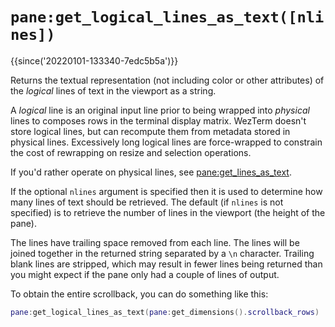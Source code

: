 # `pane:get_logical_lines_as_text([nlines])`

{{since('20220101-133340-7edc5b5a')}}

Returns the textual representation (not including color or other attributes) of
the *logical* lines of text in the viewport as a string.

A *logical* line is an original input line prior to being wrapped into *physical*
lines to composes rows in the terminal display matrix.  WezTerm doesn't store
logical lines, but can recompute them from metadata stored in physical lines.
Excessively long logical lines are force-wrapped to constrain the cost of
rewrapping on resize and selection operations.

If you'd rather operate on physical lines, see
[pane:get_lines_as_text](get_lines_as_text.md).

If the optional `nlines` argument is specified then it is used to determine how
many lines of text should be retrieved.  The default (if `nlines` is not specified)
is to retrieve the number of lines in the viewport (the height of the pane).

The lines have trailing space removed from each line.  The lines will be
joined together in the returned string separated by a `\n` character.
Trailing blank lines are stripped, which may result in fewer lines being
returned than you might expect if the pane only had a couple of lines
of output.

To obtain the entire scrollback, you can do something like this:

```lua
pane:get_logical_lines_as_text(pane:get_dimensions().scrollback_rows)
```

